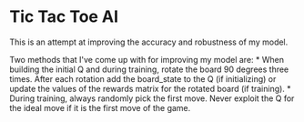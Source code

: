 # Tic Tac Toe AI

This is an attempt at improving the accuracy and robustness of my model.

Two methods that I've come up with for improving my model are:
    * When building the initial Q and during training, rotate the board 90 degrees three times. After each rotation add the board_state to the Q (if initializing) or update the values of the rewards matrix for the rotated board (if training).
    * During training, always randomly pick the first move. Never exploit the Q for the ideal move if it is the first move of the game.
